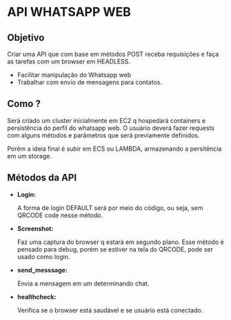 # API WHATSAPP WEB

## Objetivo

Criar uma API que com base em métodos POST receba requisições e faça as tarefas com um browser em HEADLESS.

- Facilitar manipulação do Whatsapp web
- Trabalhar com envio de mensagens para contatos.

## Como ?

Será criado um cluster inicialmente em EC2 q hospedará containers e persistência do perfil do whatsapp web. O usuário deverá fazer requests com alguns métodos e parâmetros que será previamente definidos.

Porém a ideia final é subir em ECS ou LAMBDA, armazenando a persitência em um storage.

## Métodos da API

- **Login:**
    
    A forma de login DEFAULT será por meio do código, ou seja, sem QRCODE code nesse método.

- **Screenshot:**

    Faz uma captura do browser q estará em segundo plano. Esse método é pensado para debug, porém se estiver na tela do QRCODE, pode ser usado como login.

- **send_messsage:**

    Envia a mensagem em um determinando chat.

- **healthcheck:**

    Verifica se o browser está saudável e se usuário está conectado.